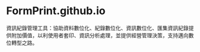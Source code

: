 # FormPrint.github.io
資訊紀錄管理工具：協助資料數位化、紀錄數位化、資訊數位化、匯集資訊紀錄提供附加價值，以利使用者套印、資訊分析處理，並提供經營管理決策，支持邁向數位轉型之路。
